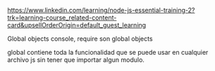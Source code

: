 https://www.linkedin.com/learning/node-js-essential-training-2?trk=learning-course_related-content-card&upsellOrderOrigin=default_guest_learning

Global objects
console, require son global objects

global contiene toda la funcionalidad que se puede usar en cualquier archivo js sin tener que importar algun modulo.

